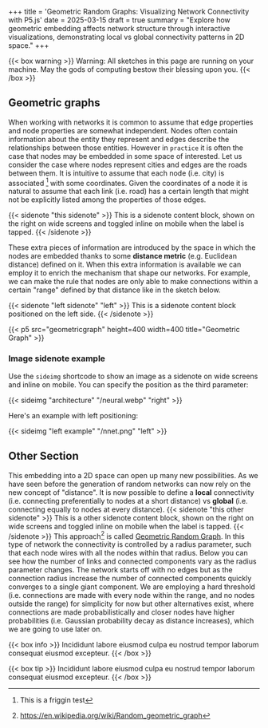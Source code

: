 +++
title = 'Geometric Random Graphs: Visualizing Network Connectivity with P5.js'
date = 2025-03-15
draft = true
summary = "Explore how geometric embedding affects network structure through interactive visualizations, demonstrating local vs global connectivity patterns in 2D space."
+++


{{< box warning >}} Warning: All sketches in this page are running on your machine. May the gods of computing bestow their blessing upon you. {{< /box >}}

## Geometric graphs

When working with networks it is common to assume that edge properties and node properties are somewhat independent. Nodes often contain information about the entity they represent and edges describe the relationships between those entities. However in `practice` it is often the case that nodes may be embedded in some space of interested. Let us consider the case where nodes represent cities and edges are the roads between them. It is intuitive to assume that each node (i.e. city) is associated [^prova] with some coordinates. Given the coordinates of a node it is natural to assume that each link (i.e. road) has a certain length that might not be explicitly listed among the properties of those edges.

{{< sidenote "this sidenote" >}} This is a sidenote content block, shown on the right on wide screens and toggled inline on mobile when the label is tapped.  {{< /sidenote >}}

These extra pieces of information are introduced by the space in which the nodes are embedded thanks to some **distance metric** (e.g. Euclidean distance) defined on it.
When this extra information is available we can employ it to enrich the mechanism that shape our networks. For example, we can make the rule that nodes are only able to make connections within a certain "range" defined by that distance like in the sketch below.

{{< sidenote "left sidenote" "left" >}} This is a sidenote content block positioned on the left side.  {{< /sidenote >}}


{{< p5 src="geometricgraph" height=400 width=400 title="Geometric Graph" >}}

### Image sidenote example

Use the `sideimg` shortcode to show an image as a sidenote on wide screens and inline on mobile. You can specify the position as the third parameter:

{{< sideimg "architecture" "/neural.webp" "right" >}}

Here's an example with left positioning:

{{< sideimg "left example" "/nnet.png" "left" >}}

## Other Section

This embedding into a 2D space can open up many new possibilities. As we have seen before the generation of random networks can now rely on the new concept of "distance".
It is now possible to define a **local** connectivity (i.e. connecting preferentially to nodes at a short distance) vs **global** (i.e. connecting equally to nodes at every distance).  {{< sidenote "this other sidenote" >}} This is a other sidenote content block, shown on the right on wide screens and toggled inline on mobile when the label is tapped.  {{< /sidenote >}} This approach[^other] is called [Geometric Random Graph](https://en.wikipedia.org/wiki/Random_geometric_graph). In this type of network the connectivity is controlled by a radius parameter, such that each node wires with all the nodes within that radius. Below you can see how the number of links and connected components vary as the radius parameter changes. The network starts off with no edges but as the connection radius increase the number of connected components quickly converges to a single giant component. We are employing a hard threshold (i.e. connections are made with every node within the range, and no nodes outside the range) for simplicity for now but other alternatives exist, where connections are made probabilistically and closer nodes have higher probabilities (i.e. Gaussian probability decay as distance increases), which we are going to use later on.

{{< box info >}} Incididunt labore eiusmod culpa eu nostrud tempor laborum consequat eiusmod excepteur.  {{< /box >}}


{{< box tip >}} Incididunt labore eiusmod culpa eu nostrud tempor laborum consequat eiusmod excepteur.  {{< /box >}}

[^prova]: This is a friggin test
[^other]: https://en.wikipedia.org/wiki/Random_geometric_graph